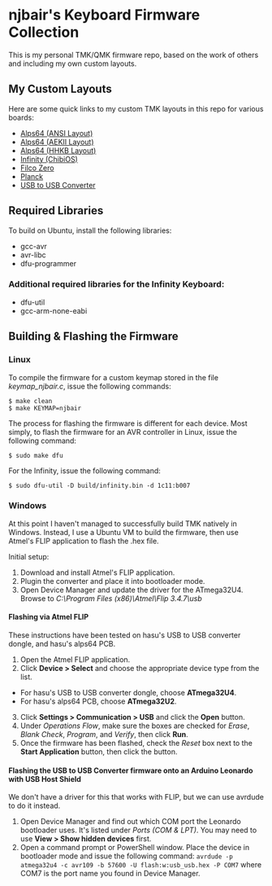 njbair's Keyboard Firmware Collection
=====================================

This is my personal TMK/QMK firmware repo, based on the work of others and
including my own custom layouts.

My Custom Layouts
-----------------

Here are some quick links to my custom TMK layouts in this repo for various
boards:

* [Alps64 (ANSI Layout)](keyboard/alps64/keymaps/ansi.c)
* [Alps64 (AEKII Layout)](keyboard/alps64/keymaps/aekii.c)
* [Alps64 (HHKB Layout)](keyboard/alps64/keymaps/hhkb.c)
* [Infinity (ChibiOS)](keyboard/infinity/keymaps/default.c)
* [Filco Zero](keyboard/filco_zero/keymap_ansi.c)
* [Planck](keyboard/planck/keymaps/njbair.c)
* [USB to USB Converter](converter/usb_usb/keymap_njbair.c)

Required Libraries
------------------

To build on Ubuntu, install the following libraries:

- gcc-avr
- avr-libc
- dfu-programmer

### Additional required libraries for the Infinity Keyboard:

- dfu-util
- gcc-arm-none-eabi



Building & Flashing the Firmware
--------------------------------

### Linux

To compile the firmware for a custom keymap stored in the file
*keymap_njbair.c*, issue the following commands:

    $ make clean
    $ make KEYMAP=njbair

The process for flashing the firmware is different for each device. Most simply,
to flash the firmware for an AVR controller in Linux, issue the following
command:

    $ sudo make dfu

For the Infinity, issue the following command:

    $ sudo dfu-util -D build/infinity.bin -d 1c11:b007

### Windows

At this point I haven't managed to successfully build TMK natively in Windows.
Instead, I use a Ubuntu VM to build the firmware, then use Atmel's FLIP
application to flash the .hex file.

Initial setup:

1. Download and install Atmel's FLIP application.
2. Plugin the converter and place it into bootloader mode.
3. Open Device Manager and update the driver for the ATmega32U4. Browse to
   *C:\Program Files (x86)\Atmel\Flip 3.4.7\usb*

#### Flashing via Atmel FLIP

These instructions have been tested on hasu's USB to USB converter dongle, and
hasu's alps64 PCB.

1. Open the Atmel FLIP application.
2. Click **Device > Select** and choose the appropriate device type from the list.
  - For hasu's USB to USB converter dongle, choose **ATmega32U4**.
  - For hasu's alps64 PCB, choose **ATmega32U2**.
3. Click **Settings > Communication > USB** and click the **Open** button.
4. Under *Operations Flow*, make sure the boxes are checked for *Erase*, *Blank
   Check*, *Program*, and *Verify*, then click **Run**.
5. Once the firmware has been flashed, check the *Reset* box next to the **Start
   Application** button, then click the button.

#### Flashing the USB to USB Converter firmware onto an Arduino Leonardo with USB Host Shield

We don't have a driver for this that works with FLIP, but we can use avrdude to
do it instead.

1. Open Device Manager and find out which COM port the Leonardo bootloader uses.
   It's listed under *Ports (COM & LPT)*. You may need to use **View > Show hidden
   devices** first.
2. Open a command prompt or PowerShell window. Place the device in bootloader
   mode and issue the following command: `avrdude -p atmega32u4 -c avr109 -b 57600
   -U flash:w:usb_usb.hex -P COM7` where COM7 is the port name you found in Device
   Manager.

